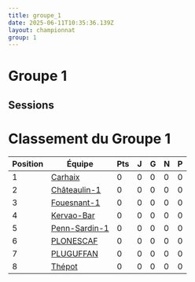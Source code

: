 ```yaml
---
title: groupe_1
date: 2025-06-11T10:35:36.139Z
layout: championnat
group: 1
---
```


# Groupe 1

## Sessions


# Classement du Groupe 1

| Position | Équipe | Pts | J | G | N | P  |
|----------|--------|-----|---|-----|-----|-----|
| 1 | [Carhaix](/teams/Carhaix) | 0 | 0 | 0 | 0 | 0 |
| 2 | [Châteaulin-1](/teams/Châteaulin-1) | 0 | 0 | 0 | 0 | 0 |
| 3 | [Fouesnant-1](/teams/Fouesnant-1) | 0 | 0 | 0 | 0 | 0 |
| 4 | [Kervao-Bar](/teams/Kervao-Bar) | 0 | 0 | 0 | 0 | 0 |
| 5 | [Penn-Sardin-1](/teams/Penn-Sardin-1) | 0 | 0 | 0 | 0 | 0 |
| 6 | [PLONESCAF](/teams/PLONESCAF) | 0 | 0 | 0 | 0 | 0 |
| 7 | [PLUGUFFAN](/teams/PLUGUFFAN) | 0 | 0 | 0 | 0 | 0 |
| 8 | [Thépot](/teams/Thépot) | 0 | 0 | 0 | 0 | 0 |